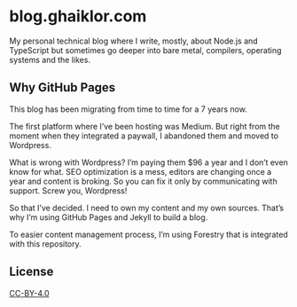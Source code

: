 # blog.ghaiklor.com

My personal technical blog where I write, mostly, about Node.js and TypeScript
but sometimes go deeper into bare metal, compilers, operating systems and the
likes.

## Why GitHub Pages

This blog has been migrating from time to time for a 7 years now.

The first platform where I’ve been hosting was Medium. But right from the moment
when they integrated a paywall, I abandoned them and moved to Wordpress.

What is wrong with Wordpress? I’m paying them $96 a year and I don’t even know
for what. SEO optimization is a mess, editors are changing once a year and
content is broking. So you can fix it only by communicating with support. Screw
you, Wordpress!

So that I’ve decided. I need to own my content and my own sources. That’s why
I’m using GitHub Pages and Jekyll to build a blog.

To easier content management process, I’m using Forestry that is integrated with
this repository.

## License

[CC-BY-4.0](./LICENSE)
